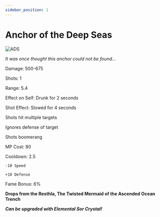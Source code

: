```yaml
---
sidebar_position: 1
---
```


# Anchor of the Deep Seas

![ADS](https://vwiki.valorserver.com/api/item/picture/anchor%20of%20the%20deep%20seas)

<i>It was once thought this anchor could not be found...</i>

Damage: 500-675

Shots: 1 

Range: 5.4

Effect on Self: Drunk for 2 seconds

Shot Effect: Slowed for 4 seconds

Shots hit multiple targets

Ignores defense of target

Shots boomerang

MP Cost: 80

Cooldown: 2.5

    -10 Speed
    
    +10 Defense

Fame Bonus: 6%

**Drops from the Resthla, The Twisted Mermaid of the Ascended Ocean Trench**

***Can be upgraded with Elemental Sor Crystal!***
